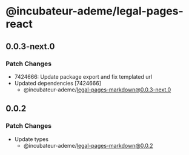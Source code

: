 # @incubateur-ademe/legal-pages-react

## 0.0.3-next.0

### Patch Changes

- 7424666: Update package export and fix templated url
- Updated dependencies [7424666]
  - @incubateur-ademe/legal-pages-markdown@0.0.3-next.0

## 0.0.2

### Patch Changes

- Update types
  - @incubateur-ademe/legal-pages-markdown@0.0.2

